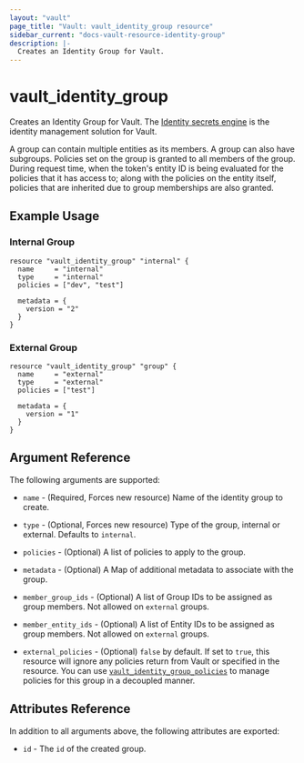 ```yaml
---
layout: "vault"
page_title: "Vault: vault_identity_group resource"
sidebar_current: "docs-vault-resource-identity-group"
description: |-
  Creates an Identity Group for Vault.
---
```


# vault\_identity\_group

Creates an Identity Group for Vault. The [Identity secrets engine](https://www.vaultproject.io/docs/secrets/identity/index.html) is the identity management solution for Vault.

A group can contain multiple entities as its members. A group can also have subgroups. Policies set on the group is granted to all members of the group. During request time, when the token's entity ID is being evaluated for the policies that it has access to; along with the policies on the entity itself, policies that are inherited due to group memberships are also granted.

## Example Usage

### Internal Group

```hcl
resource "vault_identity_group" "internal" {
  name     = "internal"
  type     = "internal"
  policies = ["dev", "test"]

  metadata = {
    version = "2"
  }
}
```

### External Group

```hcl
resource "vault_identity_group" "group" {
  name     = "external"
  type     = "external"
  policies = ["test"]

  metadata = {
    version = "1"
  }
}
```

## Argument Reference

The following arguments are supported:

* `name` - (Required, Forces new resource) Name of the identity group to create.

* `type` - (Optional, Forces new resource) Type of the group, internal or external. Defaults to `internal`.

* `policies` - (Optional) A list of policies to apply to the group.

* `metadata` - (Optional) A Map of additional metadata to associate with the group.

* `member_group_ids` - (Optional) A list of Group IDs to be assigned as group members. Not allowed on `external` groups.

* `member_entity_ids` - (Optional) A list of Entity IDs to be assigned as group members. Not allowed on `external` groups.

* `external_policies` - (Optional) `false` by default. If set to `true`, this resource will ignore any policies return from Vault or specified in the resource. You can use [`vault_identity_group_policies`](identity_group_policies.html) to manage policies for this group in a decoupled manner.

## Attributes Reference

In addition to all arguments above, the following attributes are exported:

* `id` - The `id` of the created group.
